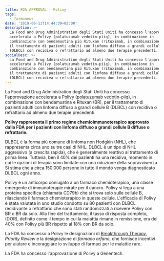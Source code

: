 ```yaml
---
title: FDA APPROVAL - Polivy
tags:
  - farmanews
date: '2019-06-11T14:44:39+02:00'
description: >-
  La Food and Drug Administration degli Stati Uniti ha concesso l'approvazione
  accelerata a Polivy (polatuzumab vedotin-piiq), in combinazione in
  combinazione con bendamustina più Rituxan (rituximab, in combinazione BR), per
  il trattamento di pazienti adulti con linfoma diffuso a grandi cellule B
  (DLBCL) con recidiva o refrattario ad almeno due terapie precedenti.
socialDesc: >-
  La Food and Drug Administration degli Stati Uniti ha concesso l'approvazione
  accelerata a Polivy (polatuzumab vedotin-piiq), in combinazione in
  combinazione con bendamustina più Rituxan (rituximab, in combinazione BR), per
  il trattamento di pazienti adulti con linfoma diffuso a grandi cellule B
  (DLBCL) con recidiva o refrattario ad almeno due terapie precedenti.
---
```

La Food and Drug Administration degli Stati Uniti ha concesso l'approvazione accelerata a [Polivy (polatuzumab vedotin-piiq)](https://www.fda.gov/news-events/press-announcements/fda-approves-first-chemoimmunotherapy-regimen-patients-relapsed-or-refractory-diffuse-large-b-cell), in combinazione con bendamustina e Rituxan (BR), per il trattamento di pazienti adulti con linfoma diffuso a grandi cellule B (DLBCL) con recidiva o refrattario ad almeno due terapie precedenti.

**Polivy rappresenta il primo regime chemioimmunoterapico approvato dalla FDA per i pazienti con linfoma diffuso a grandi cellule B diffuse o refrattarie.**

DLBCL è la forma più comune di linfoma non Hodgkin (NHL), che rappresenta circa uno su tre casi di NHL. DLBCL è un tipo di NHL aggressivo (a crescita rapida), che è generalmente reattivo al trattamento di prima linea. Tuttavia, ben il 40% dei pazienti ha una recidiva, momento in cui le opzioni di terapia sono limitate con una riduzione della sopravvivenza. Si stima che a circa 150.000 persone in tutto il mondo venga diagnosticato DLBCL ogni anno. 

Polivy è un anticorpo coniugato a un farmaco chemioterapico, una classe emergente di immunoterapie mirate per il cancro. Polivy si lega a una proteina specifica (chiamata CD79b) che si trova solo sulle cellule B, rilasciando il farmaco chemioterapico in queste cellule. L'efficacia di Polivy è stata valutata in uno studio condotto su 80 pazienti con DLBCL recidivante o refrattario che sono stati randomizzati a ricevere Polivy con BR o BR da solo. Alla fine del trattamento, il tasso di risposta completo, (DOR), definito come il tempo in cui la malattia rimane in remissione, era del 40% con Polivy più BR rispetto al 18% con BR da solo. 

La FDA ha concesso a Polivy le designazioni di [Breakthrough Therapy](https://www.farmaceuticayounger.science/blog/2018/12/breakthrough-therapy/), _Priority Review_ e la designazione di _farmaco orfano_, che fornisce incentivi per aiutare e incoraggiare lo sviluppo di farmaci per le malattie rare. 

La FDA ha concesso l'approvazione di Polivy a Genentech.
